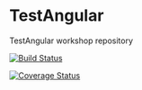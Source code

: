 TestAngular
===========

TestAngular workshop repository


[![Build Status](https://travis-ci.org/xarling/TestAngular.svg?branch=master)](https://travis-ci.org/xarling/TestAngular)

[![Coverage Status](https://coveralls.io/repos/xarling/TestAngular/badge.png)](https://coveralls.io/r/xarling/TestAngular)
